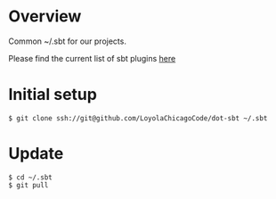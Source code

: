 # Overview

Common ~/.sbt for our projects.

Please find the current list of sbt plugins [here](blob/master/0.13/plugins/build.sbt)

# Initial setup

    $ git clone ssh://git@github.com/LoyolaChicagoCode/dot-sbt ~/.sbt

# Update

    $ cd ~/.sbt
    $ git pull

